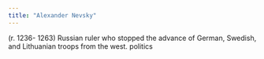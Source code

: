```yaml
---
title: "Alexander Nevsky"
---
```

(r. 1236- 1263) Russian ruler who stopped the advance of German, Swedish, and Lithuanian troops from the west.
politics

